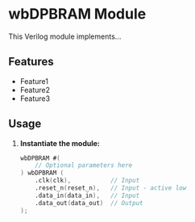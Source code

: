 # wbDPBRAM Module

This Verilog module implements...

## Features

* Feature1
* Feature2
* Feature3

## Usage

1. **Instantiate the module:**

   ```verilog
   wbDPBRAM #(
       // Optional parameters here 
   ) wbDPBRAM (
       .clk(clk),           // Input
       .reset_n(reset_n),   // Input - active low
       .data_in(data_in),   // Input
       .data_out(data_out)  // Output
   );